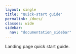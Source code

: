 ```yaml
---
layout: single
title: "Quick-start guide"
permalink: /docs/
classes: wide
sidebar:
  nav: "documentation_sidebar"
---
```


Landing page quick start guide.